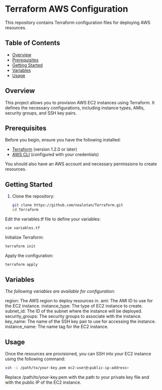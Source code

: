 # Terraform AWS Configuration

This repository contains Terraform configuration files for deploying AWS resources.

## Table of Contents

- [Overview](#overview)
- [Prerequisites](#prerequisites)
- [Getting Started](#getting-started)
- [Variables](#variables)
- [Usage](#usage)

## Overview

This project allows you to provision AWS EC2 instances using Terraform. It defines the necessary configurations, including instance types, AMIs, security groups, and SSH key pairs.

## Prerequisites

Before you begin, ensure you have the following installed:

- [Terraform](https://www.terraform.io/downloads.html) (version 1.2.0 or later)
- [AWS CLI](https://aws.amazon.com/cli/) (configured with your credentials)

You should also have an AWS account and necessary permissions to create resources.

## Getting Started

1. Clone the repository:

   ```bash
   git clone https://github.com/noalotan/Terraform.git
   cd Terraform
   ```
   
Edit the variables.tf file to define your variables:

```bash
vim variables.tf
```

Initialize Terraform:

```bash
terraform init
```

Apply the configuration:

```bash
terraform apply
```

## Variables

_The following variables are available for configuration:_

region: The AWS region to deploy resources in.
ami: The AMI ID to use for the EC2 instance.
instance_type: The type of EC2 instance to create.
subnet_id: The ID of the subnet where the instance will be deployed.
security_groups: The security groups to associate with the instance.
key_name: The name of the SSH key pair to use for accessing the instance.
instance_name: The name tag for the EC2 instance.

## Usage
Once the resources are provisioned, you can SSH into your EC2 instance using the following command:

```bash
ssh -i /path/to/your-key.pem ec2-user@<public-ip-address>
```

Replace /path/to/your-key.pem with the path to your private key file and <public-ip-address> with the public IP of the EC2 instance.
